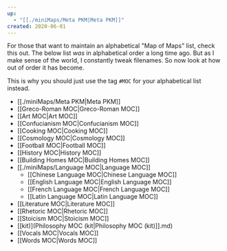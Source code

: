 ```yaml
---
up:
  - "[[./miniMaps/Meta PKM|Meta PKM]]"
created: 2020-06-01
---
```

For those that want to maintain an alphabetical "Map of Maps" list, check this out. The below list *was* in alphabetical order a long time ago. But as I make sense of the world, I constantly tweak filenames. So now look at how out of order it has become. 

This is why you should just use the tag `#MOC` for your alphabetical list instead.

- [[./miniMaps/Meta PKM|Meta PKM]]
- [[Greco-Roman MOC|Greco-Roman MOC]]
- [[Art MOC|Art MOC]]
- [[Confucianism MOC|Confucianism MOC]]
- [[Cooking MOC|Cooking MOC]]
- [[Cosmology MOC|Cosmology MOC]]
- [[Football MOC|Football MOC]]
- [[History MOC|History MOC]]
- [[Building Homes MOC|Building Homes MOC]]
- [[./miniMaps/Language MOC|Language MOC]]
	- [[Chinese Language MOC|Chinese Language MOC]]
	- [[English Language MOC|English Language MOC]]
	- [[French Language MOC|French Language MOC]]
	- [[Latin Language MOC|Latin Language MOC]]
- [[Literature MOC|Literature MOC]]
- [[Rhetoric MOC|Rhetoric MOC]]
- [[Stoicism MOC|Stoicism MOC]]
- [[kit)](Philosophy MOC (kit|Philosophy MOC (kit)]].md)
- [[Vocals MOC|Vocals MOC]]
- [[Words MOC|Words MOC]]